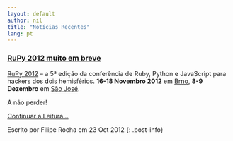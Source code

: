 ```yaml
---
layout: default
author: nil
title: "Notícias Recentes"
lang: pt
---
```


### [RuPy 2012 muito em breve](/pt/noticias-recentes/rupy-2012-muito-em-breve/)

[RuPy 2012][1] – a 5ª edição da conferência de Ruby, Python e JavaScript
para hackers dos dois hemisférios. **16-18 Novembro 2012** em [Brno][2],
**8-9 Dezembro** em [São José][3].

A não perder!

[Continuar a Leitura…](/pt/noticias-recentes/rupy-2012-muito-em-breve/)

Escrito por Filipe Rocha em 23 Oct 2012
{: .post-info}



[1]: http://rupy.eu/ 
[2]: http://rupy.eu/#city-carousel 
[3]: http://rupy.com.br/#city-carousel 
